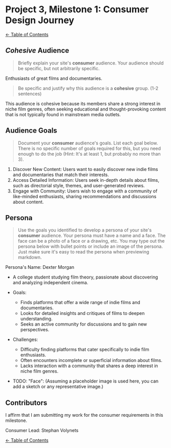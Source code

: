 # Project 3, Milestone 1: **Consumer** Design Journey

[← Table of Contents](../design-journey.md)

## _Cohesive_ Audience
> Briefly explain your site's **consumer** audience.
> Your audience should be specific, but not arbitrarily specific.

 Enthusiasts of great films and documentaries.

> Be specific and justify why this audience is a **cohesive** group. (1-2 sentences)

This audience is cohesive because its members share a strong interest in niche film genres, often seeking educational and thought-provoking content that is not typically found in mainstream media outlets.


## Audience Goals
> Document your **consumer** audience's goals.
> List each goal below. There is no specific number of goals required for this, but you need
> enough to do the job (Hint: It's at least 1, but probably no more than 3).

1. Discover New Content: Users want to easily discover new indie films and documentaries that match their interests.
2. Access Detailed Information: Users seek in-depth details about films, such as directorial style, themes, and user-generated reviews.
3. Engage with Community: Users wish to engage with a community of like-minded enthusiasts, sharing recommendations and discussions about content.


## Persona
> Use the goals you identified to develop a persona of your site's **consumer** audience.
> Your persona must have a name and a face. The face can be a photo of a face or a drawing, etc.
> You may type out the persona below with bullet points or include an image of the persona.
> Just make sure it's easy to read the persona when previewing markdown.

Persona's Name: Dexter Morgan

- A college student studying film theory, passionate about discovering and analyzing independent cinema.

- Goals:
  - Finds platforms that offer a wide range of indie films and documentaries.
  - Looks for detailed insights and critiques of films to deepen understanding.
  - Seeks an active community for discussions and to gain new perspectives.

- Challenges:
  - Difficulty finding platforms that cater specifically to indie film enthusiasts.
  - Often encounters incomplete or superficial information about films.
  - Lacks interaction with a community that shares a deep interest in niche film genres.


- TODO: "Face": (Assuming a placeholder image is used here, you can add a sketch or any representative image.)


## Contributors

I affirm that I am submitting my work for the consumer requirements in this milestone.

Consumer Lead: Stephan Volynets


[← Table of Contents](../design-journey.md)

